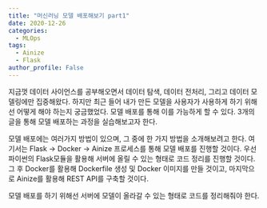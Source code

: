```yaml
---
title: "머신러닝 모델 배포해보기 part1"
date: 2020-12-26
categories:
  - MLOps
tags:
  - Ainize
  - Flask
author_profile: False 
---
```


지금껏 데이터 사이언스를 공부해오면서 데이터 탐색, 데이터 전처리, 그리고 데이터 모델링에만 집중해왔다. 하지만 최근 들어 내가 만든 모델을 사용자가 사용하게 하기 위해선 어떻게 해야 하는지 궁금했었다. 모델 배포를 통해 이를 가능하게 할 수 있다. 3개의 글을 통해 모델 배포하는 과정을 실습해보고자 한다. 

모델 배포에는 여러가지 방법이 있으며, 그 중에 한 가지 방법을 소개해보려고 한다. 여기서는 Flask -> Docker -> Ainize 프로세스를 통해 모델 배포를 진행할 것이다. 우선 파이썬의 Flask모듈을 활용해 서버에 올릴 수 있는 형태로 코드 정리를 진행할 것이다. 그 후 Docker를 활용해 Dockerfile 생성 및 Docker 이미지를 만들 것이고, 마지막으로 Ainize를 활용해 REST API를 구축할 것이다. 

모델 배포를 하기 위해선 서버에 모델이 올라갈 수 있는 형태로 코드를 정리해줘야 한다. 